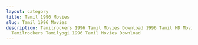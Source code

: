 ```yaml
---
layout: category
title: Tamil 1996 Movies
slug: Tamil 1996 Movies
description: Tamilrockers 1996 Tamil Movies Download 1996 Tamil HD Movies in
  Tamilrockers Tamilyogi 1996 Tamil Movies Download
---
```

